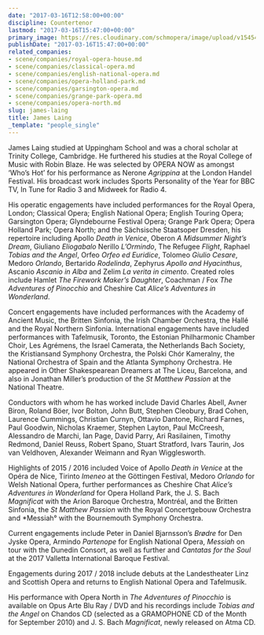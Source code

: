 ```yaml
---
date: "2017-03-16T12:58:00+00:00"
discipline: Countertenor
lastmod: "2017-03-16T15:47:00+00:00"
primary_image: https://res.cloudinary.com/schmopera/image/upload/v1545409169/media/webhook-uploads/1489669028578/2017-03-16---James-Laing.jpg.jpg
publishDate: "2017-03-16T15:47:00+00:00"
related_companies:
- scene/companies/royal-opera-house.md
- scene/companies/classical-opera.md
- scene/companies/english-national-opera.md
- scene/companies/opera-holland-park.md
- scene/companies/garsington-opera.md
- scene/companies/grange-park-opera.md
- scene/companies/opera-north.md
slug: james-laing
title: James Laing
_template: "people_single"
---
```


James Laing studied at Uppingham School and was a choral scholar at Trinity College, Cambridge. He furthered his studies at the Royal College of Music with Robin Blaze. He was selected by OPERA NOW as amongst ‘Who’s Hot’ for his performance as Nerone *Agrippina* at the London Handel Festival. His broadcast work includes Sports Personality of the Year for BBC TV, In Tune for Radio 3 and Midweek for Radio 4. 

His operatic engagements have included performances for the Royal Opera, London; Classical Opera; English National Opera; English Touring Opera; Garsington Opera; Glyndebourne Festival Opera; Grange Park Opera; Opera Holland Park; Opera North; and the Sächsische Staatsoper Dresden, his repertoire including Apollo *Death in Venice*, Oberon *A Midsummer Night’s Dream*, Giuliano *Eliogabalo* Nerillo *L’Ormindo*, The Refugee *Flight*, Raphael *Tobias and the Angel*, Orfeo *Orfeo ed Euridice*, Tolomeo *Giulio Cesare*, Medoro *Orlando*, Bertarido *Rodelinda*, Zephyrus *Apollo and Hyacinthus*, Ascanio *Ascanio in Alba* and Zelim *La verita in cimento*. Created roles include Hamlet *The Firework Maker’s Daughter*, Coachman / Fox *The Adventures of Pinocchio* and Cheshire Cat *Alice’s Adventures in Wonderland*.

Concert engagements have included performances with the Academy of Ancient Music, the Britten Sinfonia, the Irish Chamber Orchestra, the Hallé and the Royal Northern Sinfonia. International engagements have included performances with Tafelmusik, Toronto, the Estonian Philharmonic Chamber Choir, Les Agrémens, the Israel Camerata, the Netherlands Bach Society, the Kristiansand Symphony Orchestra, the Polski Chór Kameralny, the National Orchestra of Spain and the Atlanta Symphony Orchestra. He appeared in Other Shakespearean Dreamers at The Liceu, Barcelona, and also in Jonathan Miller’s production of the *St Matthew Passion* at the National Theatre.

Conductors with whom he has worked include David Charles Abell, Avner Biron, Roland Böer, Ivor Bolton, John Butt, Stephen Cleobury, Brad Cohen, Laurence Cummings, Christian Curnyn, Ottavio Dantone, Richard Farnes, Paul Goodwin, Nicholas Kraemer, Stephen Layton, Paul McCreesh, Alessandro de Marchi, Ian Page, David Parry, Ari Rasilainen, Timothy Redmond, Daniel Reuss, Robert Spano, Stuart Stratford, Ivars Taurin, Jos van Veldhoven, Alexander Weimann and Ryan Wigglesworth.

Highlights of 2015 / 2016 included Voice of Apollo *Death in Venice* at the Opéra de Nice, Tirinto *Imeneo* at the Göttingen Festival, Medoro *Orlando* for Welsh National Opera, further performances as Cheshire Chat *Alice’s Adventures in Wonderland* for Opera Holland Park, the J. S. Bach *Magnificat* with the Arion Baroque Orchestra, Montréal, and the Britten Sinfonia, the *St Matthew Passion* with the Royal Concertgebouw Orchestra and *Messiah° with the Bournemouth Symphony Orchestra.

Current engagements include Peter in Daniel Bjarnsson’s *Brødre* for Den Jyske Opera, Armindo *Partenope* for English National Opera, *Messiah* on tour with the Dunedin Consort, as well as further and *Cantatas for the Soul* at the 2017 Valletta International Baroque Festival.

Engagements during 2017 / 2018 include debuts at the Landestheater Linz and Scottish Opera and returns to English National Opera and Tafelmusik.

His performance with Opera North in *The Adventures of Pinocchio* is available on Opus Arte Blu Ray / DVD and his recordings include *Tobias and the Angel* on Chandos CD (selected as a GRAMOPHONE CD of the Month for September 2010) and J. S. Bach *Magnificat*, newly released on Atma CD.
